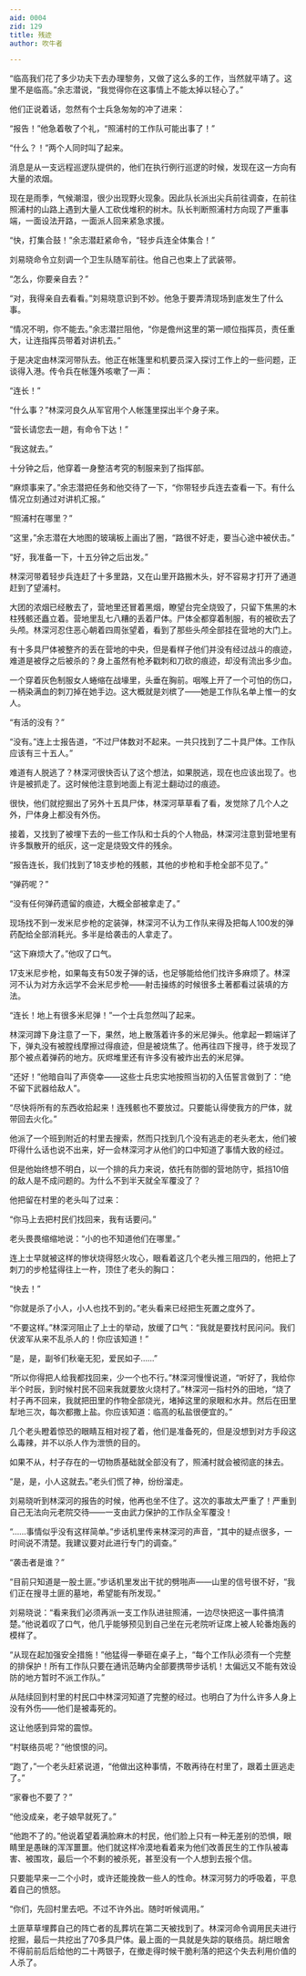 ```yaml
---
aid: 0004
zid: 129
title: 残迹
author: 吹牛者

---
```




  “临高我们花了多少功夫下去办理黎务，又做了这么多的工作，当然就平靖了。这里不是临高。”余志潜说，“我觉得你在这事情上不能太掉以轻心了。”

  他们正说着话，忽然有个士兵急匆匆的冲了进来：

  “报告！”他急着敬了个礼，“照浦村的工作队可能出事了！”

  “什么？！”两个人同时叫了起来。

  消息是从一支远程巡逻队提供的，他们在执行例行巡逻的时候，发现在这一方向有大量的浓烟。

  现在是雨季，气候潮湿，很少出现野火现象。因此队长派出尖兵前往调查，在前往照浦村的山路上遇到大量人工砍伐堆积的树木。队长判断照浦村方向现了严重事端，一面设法开路，一面派人回来紧急求援。

  “快，打集合鼓！”余志潜赶紧命令，“轻步兵连全体集合！”

  刘易晓命令立刻调一个卫生队随军前往。他自己也束上了武装带。

  “怎么，你要亲自去？”

  “对，我得亲自去看看。”刘易晓意识到不妙。他急于要弄清现场到底发生了什么事。

  “情况不明，你不能去。”余志潜拦阻他，“你是儋州这里的第一顺位指挥员，责任重大，让连指挥员带着对讲机去。”

  于是决定由林深河带队去。他正在帐篷里和机要员深入探讨工作上的一些问题，正谈得入港。传令兵在帐篷外咳嗽了一声：

  “连长！”

  “什么事？”林深河良久从军官用个人帐篷里探出半个身子来。

  “营长请您去一趟，有命令下达！”

  “我这就去。”

  十分钟之后，他穿着一身整洁考究的制服来到了指挥部。

  “麻烦事来了。”余志潜把任务和他交待了一下，“你带轻步兵连去查看一下。有什么情况立刻通过对讲机汇报。”

  “照浦村在哪里？”

  “这里，”余志潜在大地图的玻璃板上画出了圈，“路很不好走，要当心途中被伏击。”

  “好，我准备一下，十五分钟之后出发。”

  林深河带着轻步兵连赶了十多里路，又在山里开路搬木头，好不容易才打开了通道赶到了望浦村。

  大团的浓烟已经散去了，营地里还冒着黑烟，瞭望台完全烧毁了，只留下焦黑的木柱残骸还矗立着。营地里乱七八糟的丢着尸体。尸体全都穿着制服，有的被砍去了头颅。林深河忍住恶心朝着四周张望着，看到了那些头颅全部挂在营地的大门上。

  有十多具尸体被整齐的丢在营地的中央，但是看样子他们并没有经过战斗的痕迹，难道是被俘之后被杀的？身上虽然有枪矛戳刺和刀砍的痕迹，却没有流出多少血。

  一个穿着灰色制服女人蜷缩在战壕里，头垂在胸前。咽喉上开了一个可怕的伤口，一柄染满血的刺刀掉在她手边。这大概就是刘槟了——她是工作队名单上惟一的女人。

  “有活的没有？”

  “没有。”连上士报告道，“不过尸体数对不起来。一共只找到了二十具尸体。工作队应该有三十五人。”

  难道有人脱逃了？林深河很快否认了这个想法，如果脱逃，现在也应该出现了。也许是被抓走了。这时候他注意到地面上有泥土翻动过的痕迹。

  很快，他们就挖掘出了另外十五具尸体，林深河草草看了看，发觉除了几个人之外，尸体身上都没有外伤。

  接着，又找到了被埋下去的一些工作队和士兵的个人物品，林深河注意到营地里有许多飘散开的纸灰，这一定是烧毁文件的残余。

  “报告连长，我们找到了18支步枪的残骸，其他的步枪和手枪全部不见了。”

  “弹药呢？”

  “没有任何弹药遗留的痕迹，大概全部被拿走了。”

  现场找不到一发米尼步枪的定装弹，林深河不认为工作队来得及把每人100发的弹药配给全部消耗光。多半是给袭击的人拿走了。

  “这下麻烦大了。”他叹了口气。

  17支米尼步枪，如果每支有50发子弹的话，也足够能给他们找许多麻烦了。林深河不认为对方永远学不会米尼步枪——射击操练的时候很多土著都看过装填的方法。

  “连长！地上有很多米尼弹！”一个士兵忽然叫了起来。

  林深河蹲下身注意了一下，果然，地上散落着许多的米尼弹头。他拿起一颗端详了下，弹丸没有被膛线摩擦过得痕迹，但是被烧焦了。他再往四下搜寻，终于发现了那个被点着弹药的地方。灰烬堆里还有许多没有被炸出去的米尼弹。

  “还好！”他暗自叫了声侥幸——这些士兵忠实地按照当初的入伍誓言做到了：“绝不留下武器给敌人”。

  “尽快将所有的东西收拾起来！连残骸也不要放过。只要能认得使我方的尸体，就带回去火化。”

  他派了一个班到附近的村里去搜索，然而只找到几个没有逃走的老头老太，他们被吓得什么话也说不出来，好一会林深河才从他们的口中知道了事情大致的经过。

  但是他始终想不明白，以一个排的兵力来说，依托有防御的营地防守，抵挡10倍的敌人是不成问题的。为什么不到半天就全军覆没了？

  他把留在村里的老头叫了过来：

  “你马上去把村民们找回来，我有话要问。”

  老头畏畏缩缩地说：“小的也不知道他们在哪里。”

  连上士早就被这样的惨状烧得怒火攻心，眼看着这几个老头推三阻四的，他把上了刺刀的步枪猛得往上一杵，顶住了老头的胸口：

  “快去！”

  “你就是杀了小人，小人也找不到的。”老头看来已经把生死置之度外了。

  “不要这样。”林深河阻止了上士的举动，放缓了口气：“我就是要找村民问问。我们伏波军从来不乱杀人的！你应该知道！”

  “是，是，副爷们秋毫无犯，爱民如子……”

  “所以你得把人给我都找回来，少一个也不行。”林深河慢慢说道，“听好了，我给你半个时辰，到时候村民不回来我就要放火烧村了。”林深河一指村外的田地，“烧了村子再不回来，我就把田里的作物全部烧光，堵掉这里的泉眼和水井。然后在田里犁地三次，每次都撒上盐。你应该知道：临高的私盐很便宜的。”

  几个老头瞪着惊恐的眼睛互相对视了着，他们是准备死的，但是没想到对方手段这么毒辣，并不以杀人作为泄愤的目的。

  如果不从，村子存在的一切物质基础就全部没有了，照浦村就会被彻底的抹去。

  “是，是，小人这就去。”老头们慌了神，纷纷溜走。

  刘易晓听到林深河的报告的时候，他再也坐不住了。这次的事故太严重了！严重到自己无法向元老院交待——一支由武力保护的工作队全军覆没！

  “……事情似乎没有这样简单。”步话机里传来林深河的声音，“其中的疑点很多，一时间说不清楚。我建议要对此进行专门的调查。”

  “袭击者是谁？”

  “目前只知道是一股土匪。”步话机里发出干扰的劈啪声——山里的信号很不好，“我们正在搜寻土匪的墓地，希望能有所发现。”

  刘易晓说：“看来我们必须再派一支工作队进驻照浦，一边尽快把这一事件搞清楚。”他说着叹了口气，他几乎能够预见到自己坐在元老院听证席上被人轮番炮轰的模样了。

  “从现在起加强安全措施！”他猛得一拳砸在桌子上，“每个工作队必须有一个完整的排保护！所有工作队只要在通讯范畴内全部要携带步话机！太偏远又不能有效设防的地方暂时不派工作队。”

  从陆续回到村里的村民口中林深河知道了完整的经过。也明白了为什么许多人身上没有外伤——他们是被毒死的。

  这让他感到异常的震惊。

  “村联络员呢？”他恨恨的问。

  “跑了，”一个老头赶紧说道，“他做出这种事情，不敢再待在村里了，跟着土匪逃走了。”

  “家眷也不要了？”

  “他没成亲，老子娘早就死了。”

  “他跑不了的。”他说着望着满脸麻木的村民，他们脸上只有一种无差别的恐惧，眼睛里是愚昧的浑浑噩噩。他们就这样冷漠地看着来为他们改善民生的工作队被毒害、被围攻，最后一个不剩的被杀死，甚至没有一个人想到去报个信。

  只要能早来一二个小时，或许还能挽救一些人的性命。林深河努力的呼吸着，平息着自己的愤怒。

  “你们，先回村里去吧。不过不许外出。随时听候调用。”

  土匪草草埋葬自己的阵亡者的乱葬坑在第二天被找到了。林深河命令调用民夫进行挖掘，最后一共挖出了70多具尸体。最上面的一具就是失踪的联络员。胡烂眼舍不得前前后后给他的二十两银子，在撤走得时候干脆利落的把这个失去利用价值的人杀了。




